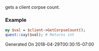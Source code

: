 gets a client corpse count.
### Example

```perl
my $val = $client->GetCorpseCount();
quest::say($val); # Returns int
```


Generated On 2018-04-29T00:30:15-07:00